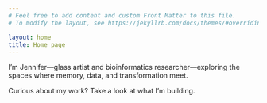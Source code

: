 ```yaml
---
# Feel free to add content and custom Front Matter to this file.
# To modify the layout, see https://jekyllrb.com/docs/themes/#overriding-theme-defaults

layout: home
title: Home page
---
```

I’m Jennifer—glass artist and bioinformatics researcher—exploring the spaces where memory, data, and transformation meet.

Curious about my work? Take a look at what I’m building.
